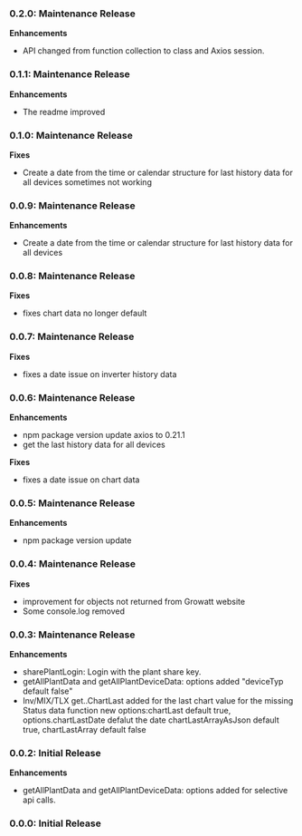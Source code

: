 ### 0.2.0: Maintenance Release

**Enhancements** 

- API changed from function collection to class and Axios session.

### 0.1.1: Maintenance Release

**Enhancements** 

- The readme improved

### 0.1.0: Maintenance Release

**Fixes** 

- Create a date from the time or calendar structure for last history data for all devices sometimes not working

### 0.0.9: Maintenance Release

**Enhancements** 

- Create a date from the time or calendar structure for last history data for all devices

### 0.0.8: Maintenance Release

**Fixes** 

- fixes chart data no longer default

### 0.0.7: Maintenance Release

**Fixes** 

- fixes a date issue on inverter history data

### 0.0.6: Maintenance Release

**Enhancements** 

- npm package version update axios to 0.21.1
- get the last history data for all devices

**Fixes** 

- fixes a date issue on chart data

### 0.0.5: Maintenance Release

**Enhancements** 

- npm package version update

### 0.0.4: Maintenance Release

**Fixes** 

- improvement for objects not returned from Growatt website
- Some console.log removed

### 0.0.3: Maintenance Release

**Enhancements** 
- sharePlantLogin: Login with the plant share key.
- getAllPlantData and getAllPlantDeviceData: options added "deviceTyp default false"
- Inv/MIX/TLX get..ChartLast added for the last chart value for the missing Status data function
  new options:chartLast default true, options.chartLastDate defalut the date
            chartLastArrayAsJson default true, chartLastArray default false

### 0.0.2: Initial Release

**Enhancements** 
- getAllPlantData and getAllPlantDeviceData: options added for selective api calls.

### 0.0.0: Initial Release
